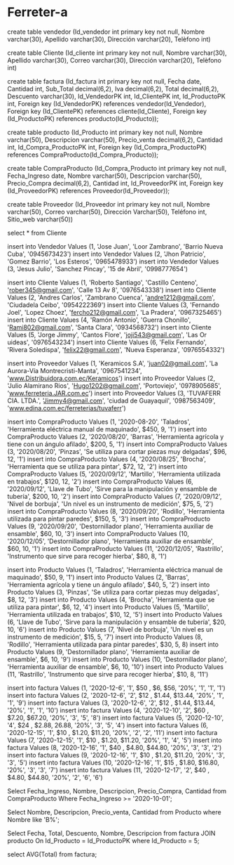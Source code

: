 # Ferreter-a
create table vendedor
(Id_vendedor int primary key not null, 
Nombre varchar(30),
Apellido varchar(30), 
Dirección varchar(20), 
Telèfono int)

create table Cliente
(Id_cliente int primary key not null, 
Nombre varchar(30), Apellido varchar(30),
Correo varchar(30), Dirección varchar(20),
Telèfono int)

create table factura 
(Id_factura int primary key not null, 
Fecha date,
Cantidad int,
Sub_Total decimal(6,2),
Iva decimal(6,2), 
Total decimal(6,2), 
Descuento varchar(30), Id_VendedorPK int, Id_ClientePK int, Id_ProductoPK int, 
Foreign key (Id_VendedorPK) references vendedor(Id_Vendedor), 
Foreign key (Id_ClientePK) references cliente(Id_Cliente), 
Foreign key (Id_ProductoPK) references producto(Id_Producto));



create table producto
(Id_Producto int primary key not null, 
Nombre varchar(50), 
Descripcion varchar(50),
Precio_venta decimal(6,2), 
Cantidad int, 
Id_Compra_ProductoPK int,
Foreign key (Id_Compra_ProductoPK) references CompraProducto(Id_Compra_Producto));

create table CompraProducto
(Id_Compra_Producto int primary key not null,
Fecha_Ingreso date, 
Nombre varchar(50), 
Descripcion varchar(50),
Precio_Compra decimal(6,2),
Cantidad int, 
Id_ProveedorPK int,
Foreign key (Id_ProveedorPK) references Proveedor(Id_Proveedor)); 

create table Proveedor
(Id_Proveedor int primary key not null, 
Nombre varchar(50),
Correo varchar(50),
Dirección Varchar(50), 
Teléfono int, 
Sitio_web varchar(50))

select * from Cliente


insert into Vendedor Values (1, 'Jose Juan', 'Loor Zambrano', 'Barrio Nueva Cuba', '0945673423')
insert into Vendedor Values (2, 'Jhon Patricio', 'Gomez Barrio', 'Los Esteros', '0965478933')
insert into Vendedor Values (3, 'Jesus Julio', 'Sanchez Pincay', '15 de Abril', '0998777654')

insert into Cliente Values (1, 'Roberto Santiago', 'Castillo Centeno', 'rober345@gmail.com', 'Calle 13 Av 8', '0976543338')
insert into Cliente Values (2, 'Andres Carlos', 'Zambrano Cuenca', 'andre1212@gmail.com', 'Ciudadela Ceibo', '0954222369')
insert into Cliente Values (3, 'Fernando Joel', 'Lopez Choez', 'fercho212@gmail.com', 'La Pradera', '0967325465')
insert into Cliente Values (4, 'Ramón Antonio', 'Guerra Chonillo', 'Rami802@gmail.com', 'Santa Clara', '0934568732')
insert into Cliente Values (5, 'Jorge Jimmy', 'Cantos Flore', 'joji543@gmail.com', 'Las Or	uideas', '0976543234')
insert into Cliente Values (6, 'Felix Fernando', 'Rivera Soledispa', 'felix22@gmail.com', 'Nueva Esperanza', '0976554332')

insert into Proveedor Values (1, 'Keramicos S.A', 'juan02@gmail.com', 'La Aurora-Vía Montrecristi-Manta', '0967541234', 'www.Distribuidora.com.ec/Keramicos')
insert into Proveedor Values (2, 'Julio  Alamirano Rios', 'Hugo1202@gmail.com', 'Portoviejo', '0978905685', 'www.ferreteria.JAR.com.ec')
insert into Proveedor Values (3, 'TUVAFERR CIA. LTDA.', 'Jimmy4@gmail.com', 'ciudad de Guayaquil', '0987563409', 'www.edina.com.ec/ferreterias/tuvaferr')


insert into CompraProducto Values (1, '2020-08-20', 'Taladros', 'Herramienta eléctrica manual de maquinado', $450, 9, '1')
insert into CompraProducto Values (2, '2020/08/20', 'Barras', 'Herramienta agrícola y tiene con un ángulo afilado', $200, 5, '1')
insert into CompraProducto Values (3, '2020/08/20', 'Pinzas', 'Se utiliza para cortar piezas muy delgadas', $96, 12, '1')
insert into CompraProducto Values (4, '2020/08/25', 'Brocha', 'Herramienta que se utiliza para pintar', $72, 12, '2')
insert into CompraProducto Values (5, '2020/09/12', 'Martillo', 'Herramienta utilizada en trabajos', $120, 12, '2')
insert into CompraProducto Values (6, '2020/09/12', 'Llave de Tubo', 'Sirve para la manipulación y ensamble de tubería', $200, 10, '2')
insert into CompraProducto Values (7, '2020/09/12', 'Nivel de borbuja', 'Un nivel es un instrumento de medición', $75, 5, '2')
insert into CompraProducto Values (8, '2020/09/20', 'Rodillo', 'Herramienta utilizada para pintar paredes', $150, 5, '3')
insert into CompraProducto Values (9, '2020/09/20', 'Destornillador plano', 'Herramienta auxiliar de ensamble', $60, 10, '3')
insert into CompraProducto Values (10, '2020/12/05', 'Destornillador plano', 'Herramienta auxiliar de ensamble', $60, 10, '1')
insert into CompraProducto Values (11, '2020/12/05', 'Rastrillo', 'Instrumento que sirve para recoger hierba', $80, 8, '1')

insert into Producto Values (1, 'Taladros', 'Herramienta eléctrica manual de maquinado', $50, 9, '1')
insert into Producto Values (2, 'Barras', 'Herramienta agrícola y tiene un ángulo afilado', $40, 5, '2')
insert into Producto Values (3, 'Pinzas', 'Se utiliza para cortar piezas muy delgadas', $8, 12, '3')
insert into Producto Values (4, 'Brocha', 'Herramienta que se utiliza para pintar', $6, 12, '4')
insert into Producto Values (5, 'Martillo', 'Herramienta utilizada en trabajos', $10, 12, '5')
insert into Producto Values (6, 'Llave de Tubo', 'Sirve para la manipulación y ensamble de tubería', $20, 10, '6')
insert into Producto Values (7, 'Nivel de borbuja', 'Un nivel es un instrumento de medición', $15, 5, '7')
insert into Producto Values (8, 'Rodillo', 'Herramienta utilizada para pintar paredes', $30, 5, 8)
insert into Producto Values (9, 'Destornillador plano', 'Herramienta auxiliar de ensamble', $6, 10, '9')
insert into Producto Values (10, 'Destornillador plano', 'Herramienta auxiliar de ensamble', $6, 10, '10')
insert into Producto Values (11, 'Rastrillo', 'Instrumento que sirve para recoger hierba', $10, 8, '11')

insert into factura Values (1, '2020-12-6', '1', $50 , $6, $56, '20%', '1', '1', '1')
insert into factura Values (2, '2020-12-6', '2', $12 , $1.44, $13.44, '20%', '1', '1', '9')
insert into factura Values (3, '2020-12-6', '2', $12 , $1.44, $13.44, '20%', '1', '1', '10')
insert into factura Values (4, '2020-12-10', '2', $60 , $7.20, $67.20, '20%', '3', '5', '8')
insert into factura Values (5, '2020-12-10', '4', $24 , $2.88, 26.88, '20%', '3', '5', '4')
insert into factura Values (6, '2020-12-15', '1', $10 , $1.20, $11.20, '20%', '2', '2', '11')
insert into factura Values (7, '2020-12-15', '1', $10 , $1.20, $11.20, '20%', '1', '4', '5')
insert into factura Values (8, '2020-12-16', '1', $40 , $4.80, $44.80, '20%', '3', '3', '2')
insert into factura Values (9, '2020-12-16', '1', $10 , $1.20, $11.20, '20%', '3', '3', '5')
insert into factura Values (10, '2020-12-16', '1', $15 , $1.80, $16.80, '20%', '3', '3', '7')
insert into factura Values (11, '2020-12-17', '2', $40 , $4.80, $44.80, '20%', '2', '6', '6')

Select Fecha_Ingreso, Nombre, Descripcion, Precio_Compra, Cantidad from CompraProducto Where Fecha_Ingreso >= '2020-10-01';

Select  Nombre, Descripcion, Precio_venta, Cantidad  from Producto  where Nombre like 'B%';

Select Fecha, Total, Descuento, Nombre, Descripcion from factura 
JOIN producto On Id_Producto = Id_ProductoPK where Id_Producto = 5;

select AVG(Total) from factura;
